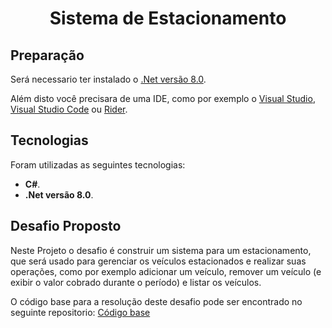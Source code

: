 <h1 align="center">Sistema de Estacionamento</h1>

## Preparação

Será necessario ter instalado o [.Net versão 8.0](https://dotnet.microsoft.com/en-us/download/dotnet/8.0).

Além disto você precisara de uma IDE, como por exemplo o [Visual Studio](https://visualstudio.microsoft.com/pt-br/), [Visual Studio Code](https://visualstudio.microsoft.com/pt-br/) ou [Rider](https://www.jetbrains.com/rider/download/#section=windows).

##  Tecnologias

Foram utilizadas as seguintes tecnologias:

- <b>C#</b>.
- <b>.Net versão 8.0</b>.

##  Desafio Proposto
Neste Projeto o desafio é construir um sistema para um estacionamento, que será usado para gerenciar os veículos estacionados e realizar suas operações, como por exemplo adicionar um veículo, remover um veículo (e exibir o valor cobrado durante o período) e listar os veículos.

O código base para a resolução deste desafio pode ser encontrado no seguinte repositorio: [Código base](https://github.com/digitalinnovationone/trilha-net-fundamentos-desafio) 
